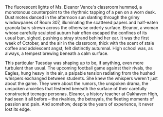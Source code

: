 The fluorescent lights of Ms. Eleanor Vance's classroom hummed, a monotonous counterpoint to the rhythmic tapping of a pen on a worn desk.  Dust motes danced in the afternoon sun slanting through the grimy windowpanes of Room 307, illuminating the scattered papers and half-eaten granola bars strewn across the otherwise orderly surface.  Eleanor, a woman whose carefully sculpted auburn hair often escaped the confines of its usual bun, sighed, pushing a stray strand behind her ear.  It was the first week of October, and the air in the classroom, thick with the scent of stale coffee and adolescent angst, felt distinctly autumnal.  High school was, as always, a tempest brewing beneath a calm surface.


This particular Tuesday was shaping up to be, if anything, even more turbulent than usual.  The upcoming football game against their rivals, the Eagles, hung heavy in the air, a palpable tension radiating from the hushed whispers exchanged between students.  She knew the whispers weren't just about the game.  They were about the rumors, the unspoken drama, the unspoken anxieties that festered beneath the surface of their carefully constructed teenage personas. Eleanor, a history teacher at Oakhaven High, had seen it all before – the rivalries, the betrayals, the fleeting moments of passion and pain. And somehow, despite the years of experience, it never lost its edge.

